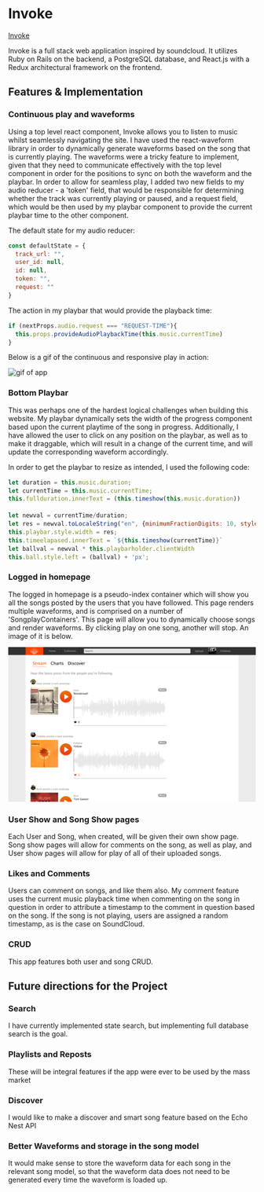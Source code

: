 # Invoke

[Invoke][heroku]

[heroku]: http://www.invoke-.herokuapp.com

Invoke is a full stack web application inspired by soundcloud.  It utilizes Ruby on Rails on the backend, a PostgreSQL database, and React.js with a Redux architectural framework on the frontend.  


## Features & Implementation

### Continuous play and waveforms

Using a top level react component, Invoke allows you to listen to music whilst seamlessly navigating the site. I have used the react-waveform library in order to dynamically generate waveforms based on the song that is currently playing. The waveforms were a tricky feature to implement, given that they need to communicate effectively with the top level component in order for the positions to sync on both the waveform and the playbar. In order to allow for seamless play, I added two new fields to my audio reducer - a 'token' field, that would be responsible for determining whether the track was currently playing or paused, and a request field, which would be then used by my playbar component to provide the current playbar time to the other component.

The default state for my audio reducer:

```js
const defaultState = {
  track_url: "",
  user_id: null,
  id: null,
  token: "",
  request: ""
}
```

The action in my playbar that would provide the playback time:

```js
if (nextProps.audio.request === "REQUEST-TIME"){
  this.props.provideAudioPlaybackTime(this.music.currentTime)
}
```

Below is a gif of the continuous and responsive play in action:

![gif of app](docs/Invoke-screencapture.gif)


### Bottom Playbar

This was perhaps one of the hardest logical challenges when building this website. My playbar dynamically sets the width of the progress component based upon the current playtime of the song in progress. Additionally, I have allowed the user to click on any position on the playbar, as well as to make it draggable, which will result in a change of the current time, and will update the corresponding waveform accordingly.

In order to get the playbar to resize as intended, I used the following code:

```js
let duration = this.music.duration;
let currentTime = this.music.currentTime;
this.fullduration.innerText = (this.timeshow(this.music.duration))

let newval = currentTime/duration;
let res = newval.toLocaleString("en", {minimumFractionDigits: 10, style: "percent"})
this.playbar.style.width = res;
this.timeelapased.innerText = `${this.timeshow(currentTime)}`
let ballval = newval * this.playbarholder.clientWidth
this.ball.style.left = (ballval) + 'px';
```




### Logged in homepage

The logged in homepage is a pseudo-index container which will show you all the songs posted by the users that you have followed. This page renders multiple waveforms, and is comprised on a number of 'SongplayContainers'. This page will allow you to dynamically choose songs and render waveforms. By clicking play on one song, another will stop. An image of it is below.

![image of homepage](docs/Invoke-logged-in.png)


### User Show and Song Show pages

Each User and Song, when created, will be given their own show page. Song show pages will allow for comments on the song, as well as play, and User show pages will allow for play of all of their uploaded songs.

### Likes and Comments

Users can comment on songs, and like them also. My comment feature uses the current music playback time when commenting on the song in question in order to attribute a timestamp to the comment in question based on the song. If the song is not playing, users are assigned a random timestamp, as is the case on SoundCloud.

### CRUD

This app features both user and song CRUD.

## Future directions for the Project

### Search

I have currently implemented state search, but implementing full database search is the goal.

### Playlists and Reposts

These will be integral features if the app were ever to be used by the mass market

### Discover

I would like to make a discover and smart song feature based on the Echo Nest API

### Better Waveforms and storage in the song model

It would make sense to store the waveform data for each song in the relevant song model, so that the waveform data does not need to be generated every time the waveform is loaded up.
